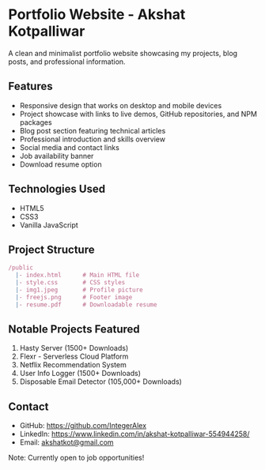 Portfolio Website - Akshat Kotpalliwar
====================================

A clean and minimalist portfolio website showcasing my projects, blog posts, and professional information.

Features
--------
- Responsive design that works on desktop and mobile devices
- Project showcase with links to live demos, GitHub repositories, and NPM packages
- Blog post section featuring technical articles
- Professional introduction and skills overview
- Social media and contact links
- Job availability banner
- Download resume option

Technologies Used
---------------
- HTML5
- CSS3
- Vanilla JavaScript

Project Structure
---------------
```js
/public
  |- index.html      # Main HTML file
  |- style.css       # CSS styles
  |- img1.jpeg       # Profile picture
  |- freejs.png      # Footer image
  |- resume.pdf      # Downloadable resume
```
Notable Projects Featured
-----------------------
1. Hasty Server (1500+ Downloads)
2. Flexr - Serverless Cloud Platform
3. Netflix Recommendation System
4. User Info Logger (1500+ Downloads)
5. Disposable Email Detector (105,000+ Downloads)

Contact
-------
- GitHub: https://github.com/IntegerAlex
- LinkedIn: https://www.linkedin.com/in/akshat-kotpalliwar-554944258/
- Email: akshatkot@gmail.com

Note: Currently open to job opportunities! 
